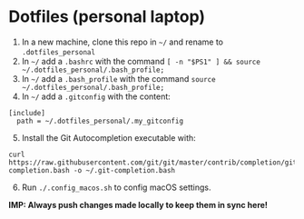 # Dotfiles (personal laptop)

1. In a new machine, clone this repo in `~/` and rename to `.dotfiles_personal`
2. In `~/` add a `.bashrc` with the command `[ -n "$PS1" ] && source ~/.dotfiles_personal/.bash_profile;`
3. In `~/` add a `.bash_profile` with the command `source ~/.dotfiles_personal/.bash_profile;`
4. In `~/` add a `.gitconfig` with the content:
```
[include]
  path = ~/.dotfiles_personal/.my_gitconfig
```
5. Install the Git Autocompletion executable with:
```
curl https://raw.githubusercontent.com/git/git/master/contrib/completion/git-completion.bash -o ~/.git-completion.bash
```
6. Run `./.config_macos.sh` to config macOS settings.

**IMP: Always push changes made locally to keep them in sync here!**

